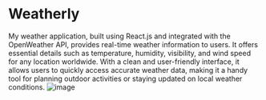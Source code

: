 # Weatherly
My weather application, built using React.js and integrated with the OpenWeather API, provides real-time weather information to users. It offers essential details such as temperature, humidity, visibility, and wind speed for any location worldwide. With a clean and user-friendly interface, it allows users to quickly access accurate weather data, making it a handy tool for planning outdoor activities or staying updated on local weather conditions.
![image](https://github.com/AkhilKharey/Weatherly/assets/120179974/25f84171-51c6-4c00-80a3-bfb49ade38e4)

